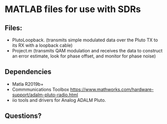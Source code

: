 # MATLAB files for use with SDRs
## Files:
* PlutoLoopback. (transmits simple modulated data over the Pluto TX to its RX with a loopback cable)
* Project.m (transmits QAM modulation and receives the data to construct an error estimate, look for phase offset, and monitor for phase noise)

## Dependencies
* Matla R2019b+
* Commmunications Toolbox https://www.mathworks.com/hardware-support/adalm-pluto-radio.html 
* iio tools and drivers for Analog ADALM Pluto.

## Questions?
